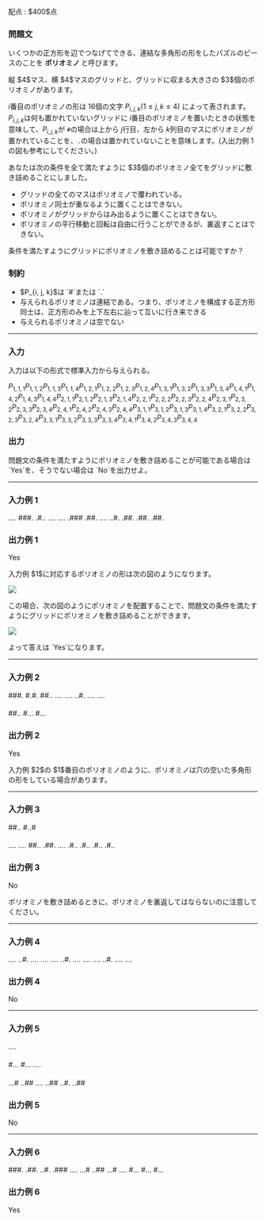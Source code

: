 
<div>

<span>

<span>

<p>
配点 : $400$点
</p>

<div>

<section>

### **問題文**

<p>
いくつかの正方形を辺でつなげてできる、連結な多角形の形をしたパズルのピースのことを 
<strong>
ポリオミノ
</strong>
と呼びます。
</p>

<p>
縦 $4$マス、横 $4$マスのグリッドと、グリッドに収まる大きさの $3$個のポリオミノがあります。

$i$番目のポリオミノの形は $16$個の文字 $P_{i,j,k}$($1 \leq j, k \leq 4$) によって表されます。$P_{i, j, k}$は何も置かれていないグリッドに $i$番目のポリオミノを置いたときの状態を意味して、$P_{i, j, k}$が `#`の場合は上から $j$行目、左から $k$列目のマスにポリオミノが置かれていることを、`.`の場合は置かれていないことを意味します。(入出力例 $1$の図も参考にしてください。)
</p>

<p>
あなたは次の条件を全て満たすように $3$個のポリオミノ全てをグリッドに敷き詰めることにしました。
</p>

<ul>

<li>
グリッドの全てのマスはポリオミノで覆われている。
</li>

<li>
ポリオミノ同士が重なるように置くことはできない。
</li>

<li>
ポリオミノがグリッドからはみ出るように置くことはできない。
</li>

<li>
ポリオミノの平行移動と回転は自由に行うことができるが、裏返すことはできない。
</li>

</ul>

<p>
条件を満たすようにグリッドにポリオミノを敷き詰めることは可能ですか？
</p>

</section>

</div>

<div>

<section>

### **制約**

<ul>

<li>
$P_{i, j, k}$は `#`または `.`
</li>

<li>
与えられるポリオミノは連結である。つまり、ポリオミノを構成する正方形同士は、正方形のみを上下左右に辿って互いに行き来できる
</li>

<li>
与えられるポリオミノは空でない
</li>

</ul>

</section>

</div>

---

<div>

<div>

<section>

### **入力**

<p>
入力は以下の形式で標準入力から与えられる。
</p>

<div>

$P_{1,1,1}P_{1,1,2}P_{1,1,3}P_{1,1,4}$$P_{1,2,1}P_{1,2,2}P_{1,2,3}P_{1,2,4}$$P_{1,3,1}P_{1,3,2}P_{1,3,3}P_{1,3,4}$$P_{1,4,1}P_{1,4,2}P_{1,4,3}P_{1,4,4}$$P_{2,1,1}P_{2,1,2}P_{2,1,3}P_{2,1,4}$$P_{2,2,1}P_{2,2,2}P_{2,2,3}P_{2,2,4}$$P_{2,3,1}P_{2,3,2}P_{2,3,3}P_{2,3,4}$$P_{2,4,1}P_{2,4,2}P_{2,4,3}P_{2,4,4}$$P_{3,1,1}P_{3,1,2}P_{3,1,3}P_{3,1,4}$$P_{3,2,1}P_{3,2,2}P_{3,2,3}P_{3,2,4}$$P_{3,3,1}P_{3,3,2}P_{3,3,3}P_{3,3,4}$$P_{3,4,1}P_{3,4,2}P_{3,4,3}P_{3,4,4}$
</div>

</section>

</div>

<div>

<section>

### **出力**

<p>
問題文の条件を満たすようにポリオミノを敷き詰めることが可能である場合は `Yes`を、そうでない場合は `No`を出力せよ。
</p>

</section>

</div>

</div>

---

<div>

<section>

### **入力例 1**

<div>

....
###.
.#..
....
....
.###
.##.
....
..#.
.##.
.##.
.##.

</div>

</section>

</div>

<div>

<section>

### **出力例 1**

<div>

Yes

</div>

<p>
入力例 $1$に対応するポリオミノの形は次の図のようになります。
</p>

<p>

<img src="https://img.atcoder.jp/abc322/f0e25c2abcdbeade76fcb12eaee39f23.jpg">

</img>

</p>

<p>
この場合、次の図のようにポリオミノを配置することで、問題文の条件を満たすようにグリッドにポリオミノを敷き詰めることができます。
</p>

<p>

<img src="https://img.atcoder.jp/abc322/81e983f85e958e0d612063adcc455c71.jpg">

</img>

</p>

<p>
よって答えは `Yes`になります。
</p>

</section>

</div>

---

<div>

<section>

### **入力例 2**

<div>

###.
#.#.
##..
....
....
..#.
....
....
####
##..
#...
#...

</div>

</section>

</div>

<div>

<section>

### **出力例 2**

<div>

Yes

</div>

<p>
入力例 $2$の $1$番目のポリオミノのように、ポリオミノは穴の空いた多角形の形をしている場合があります。
</p>

</section>

</div>

---

<div>

<section>

### **入力例 3**

<div>

##..
#..#
####
....
....
##..
.##.
....
.#..
.#..
.#..
.#..

</div>

</section>

</div>

<div>

<section>

### **出力例 3**

<div>

No

</div>

<p>
ポリオミノを敷き詰めるときに、ポリオミノを裏返してはならないのに注意してください。
</p>

</section>

</div>

---

<div>

<section>

### **入力例 4**

<div>

....
..#.
....
....
....
..#.
....
....
....
..#.
....
....

</div>

</section>

</div>

<div>

<section>

### **出力例 4**

<div>

No

</div>

</section>

</div>

---

<div>

<section>

### **入力例 5**

<div>

....
####
#...
#...
....
####
...#
..##
....
..##
..#.
..##

</div>

</section>

</div>

<div>

<section>

### **出力例 5**

<div>

No

</div>

</section>

</div>

---

<div>

<section>

### **入力例 6**

<div>

###.
.##.
..#.
.###
....
...#
..##
...#
....
#...
#...
#...

</div>

</section>

</div>

<div>

<section>

### **出力例 6**

<div>

Yes

</div>

</section>

</div>

</span>

</span>

</div>
